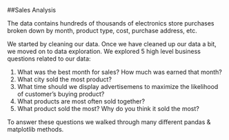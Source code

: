 ##Sales Analysis

The data contains hundreds of thousands of electronics store purchases broken down by month, product type, cost, purchase address, etc.

We started by cleaning our data. Once we have cleaned up our data a bit, we moved on to data exploration. We explored 5 high level business questions related to our data:

  1. What was the best month for sales? How much was earned that month?
  2. What city sold the most product?
  3. What time should we display advertisemens to maximize the likelihood of customer’s buying product?
  4. What products are most often sold together?
  5. What product sold the most? Why do you think it sold the most?

To answer these questions we walked through many different pandas & matplotlib methods.
